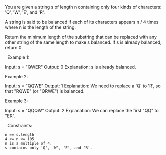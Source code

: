 You are given a string s of length n containing only four kinds of characters: 'Q', 'W', 'E', and 'R'.

A string is said to be balanced if each of its characters appears n / 4 times where n is the length of the string.

Return the minimum length of the substring that can be replaced with any other string of the same length to make s balanced. If s is already balanced, return 0.

 
Example 1:

Input: s = "QWER"
Output: 0
Explanation: s is already balanced.


Example 2:

Input: s = "QQWE"
Output: 1
Explanation: We need to replace a 'Q' to 'R', so that "RQWE" (or "QRWE") is balanced.


Example 3:

Input: s = "QQQW"
Output: 2
Explanation: We can replace the first "QQ" to "ER". 


 
Constraints:


	n == s.length
	4 <= n <= 105
	n is a multiple of 4.
	s contains only 'Q', 'W', 'E', and 'R'.

